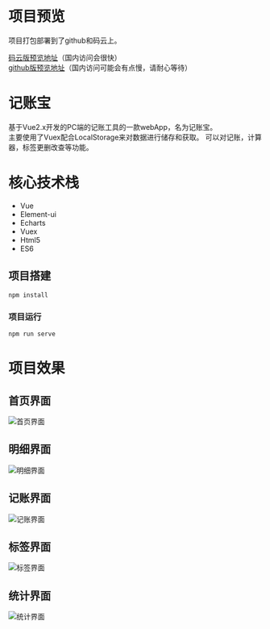 # 项目预览
项目打包部署到了github和码云上。    

<a href="https://flyingwxb.gitee.io/happynotes.gitee.io" target="_blank">码云版预览地址</a>（国内访问会很快）  
<a href="https://deardreamweb.github.io/happyNotes.github.io" target="_blank">github版预览地址</a>（国内访问可能会有点慢，请耐心等待） 


# 记账宝
基于Vue2.x开发的PC端的记账工具的一款webApp，名为记账宝。  
主要使用了Vuex配合LocalStorage来对数据进行储存和获取。 可以对记账，计算器，标签更删改查等功能。
  
# 核心技术栈
- Vue
- Element-ui
- Echarts
- Vuex
- Html5
- ES6

## 项目搭建
```
npm install
```

### 项目运行
```
npm run serve
```
# 项目效果

## 首页界面
![首页界面](https://s1.ax1x.com/2020/07/16/UDKbbn.png)

## 明细界面
![明细界面](https://s1.ax1x.com/2020/07/16/UDK7uj.png)

## 记账界面
![记账界面](https://s1.ax1x.com/2020/07/16/UDKHDs.png)

## 标签界面
![标签界面](https://s1.ax1x.com/2020/07/16/UDKovQ.png)

## 统计界面
![统计界面](https://s1.ax1x.com/2020/07/16/UDKIgg.png)